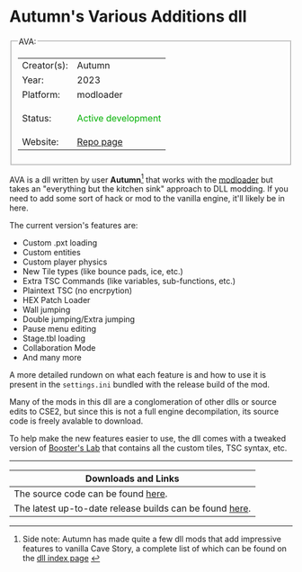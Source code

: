 # Autumn's Various Additions dll


<fieldset>
<legend>AVA:</legend>

<table><tbody>

<tr><td>Creator(s):</td><td>Autumn</td></tr>
<tr><td>Year:</td><td>2023</td></tr>
<tr><td>Platform:</td><td>modloader</td></tr>
<tr><td>Status:</td><td>
<p style="color:#00B000;">Active development</p>
</td></tr>
<tr><td>Website:</td><td><a href="https://autumn-mnya.github.io/dllmods/index.html">Repo page</a></td></tr>
</tbody></table>
</fieldset>




AVA is a dll written by user **Autumn**[^1] that works with the [modloader](modloader) but takes an "everything but the kitchen sink" approach to DLL modding. If you need to add some sort of hack or mod to the vanilla engine, it'll likely be in here.



[^1]: Side note: Autumn has made quite a few dll mods that add impressive features to vanilla Cave Story, a complete list of which can be found on the [dll index page](dll-index) [^2]
[^2]: Side-side note: this side note was **not** written by Autumn.

The current version's features are:
- Custom .pxt loading
- Custom entities
- Custom player physics
- New Tile types (like bounce pads, ice, etc.)
- Extra TSC Commands (like variables, sub-functions, etc.)
- Plaintext TSC (no encrpytion)
- HEX Patch Loader
- Wall jumping
- Double jumping/Extra jumping
- Pause menu editing
- Stage.tbl loading
- Collaboration Mode
- And many more

A more detailed rundown on what each feature is and how to use it is present in the `settings.ini` bundled with the release build of the mod.

Many of the mods in this dll are a conglomeration of other dlls or source edits to CSE2, but since this is not a full engine decompilation, its source code is freely avalable to download.

To help make the new features easier to use, the dll comes with a tweaked version of [Booster's Lab](boosters-lab) that contains all the custom tiles, TSC syntax, etc.

---

| Downloads and Links |
| - |
| The source code can be found [here](https://github.com/autumn-mnya/autumns-various-additions/tree/main). |
| The latest up-to-date release builds can be found [here](https://autumn-mnya.github.io/dllmods/index.html). |













